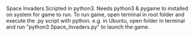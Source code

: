 Space Invaders
Scripted in python3. Needs python3 & pygame to installed on system for game to run.
To run game, open terminal in root folder and execute the .py script with python.
e.g. in Ubuntu, open folder in terminal and run "python3 Space_Invaders.py" to launch the game.
